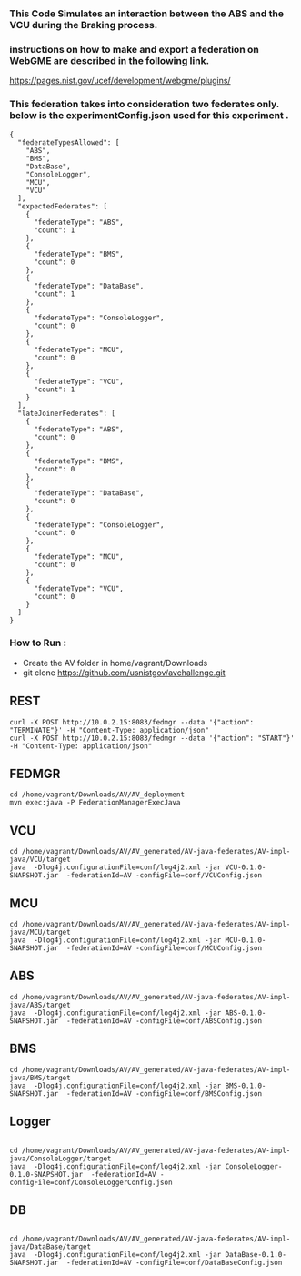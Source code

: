 ### This Code Simulates an interaction between the ABS and the VCU during the Braking process.
### instructions on how to make and export a federation on WebGME are described in the following link. 
https://pages.nist.gov/ucef/development/webgme/plugins/
### This federation takes into consideration two federates only. below is the experimentConfig.json used for this experiment .

```
{
  "federateTypesAllowed": [
    "ABS",
    "BMS",
    "DataBase",
    "ConsoleLogger",
    "MCU",
    "VCU"
  ],
  "expectedFederates": [
    {
      "federateType": "ABS",
      "count": 1
    },
    {
      "federateType": "BMS",
      "count": 0
    },
    {
      "federateType": "DataBase",
      "count": 1
    },
    {
      "federateType": "ConsoleLogger",
      "count": 0
    },
    {
      "federateType": "MCU",
      "count": 0
    },
    {
      "federateType": "VCU",
      "count": 1
    }
  ],
  "lateJoinerFederates": [
    {
      "federateType": "ABS",
      "count": 0
    },
    {
      "federateType": "BMS",
      "count": 0
    },
    {
      "federateType": "DataBase",
      "count": 0
    },
    {
      "federateType": "ConsoleLogger",
      "count": 0
    },
    {
      "federateType": "MCU",
      "count": 0
    },
    {
      "federateType": "VCU",
      "count": 0
    }
  ]
}
```
### How to Run : 

- Create the AV folder in home/vagrant/Downloads
- git clone https://github.com/usnistgov/avchallenge.git

## REST
```
curl -X POST http://10.0.2.15:8083/fedmgr --data '{"action": "TERMINATE"}' -H "Content-Type: application/json"
curl -X POST http://10.0.2.15:8083/fedmgr --data '{"action": "START"}' -H "Content-Type: application/json"
```
## FEDMGR
```
cd /home/vagrant/Downloads/AV/AV_deployment
mvn exec:java -P FederationManagerExecJava
```
## VCU
```
cd /home/vagrant/Downloads/AV/AV_generated/AV-java-federates/AV-impl-java/VCU/target
java  -Dlog4j.configurationFile=conf/log4j2.xml -jar VCU-0.1.0-SNAPSHOT.jar  -federationId=AV -configFile=conf/VCUConfig.json
```
## MCU
```
cd /home/vagrant/Downloads/AV/AV_generated/AV-java-federates/AV-impl-java/MCU/target
java  -Dlog4j.configurationFile=conf/log4j2.xml -jar MCU-0.1.0-SNAPSHOT.jar  -federationId=AV -configFile=conf/MCUConfig.json
```
## ABS
```
cd /home/vagrant/Downloads/AV/AV_generated/AV-java-federates/AV-impl-java/ABS/target
java  -Dlog4j.configurationFile=conf/log4j2.xml -jar ABS-0.1.0-SNAPSHOT.jar  -federationId=AV -configFile=conf/ABSConfig.json
```
## BMS
```
cd /home/vagrant/Downloads/AV/AV_generated/AV-java-federates/AV-impl-java/BMS/target
java  -Dlog4j.configurationFile=conf/log4j2.xml -jar BMS-0.1.0-SNAPSHOT.jar  -federationId=AV -configFile=conf/BMSConfig.json
```
## Logger
```

cd /home/vagrant/Downloads/AV/AV_generated/AV-java-federates/AV-impl-java/ConsoleLogger/target
java  -Dlog4j.configurationFile=conf/log4j2.xml -jar ConsoleLogger-0.1.0-SNAPSHOT.jar  -federationId=AV -configFile=conf/ConsoleLoggerConfig.json
```


## DB

```

cd /home/vagrant/Downloads/AV/AV_generated/AV-java-federates/AV-impl-java/DataBase/target
java  -Dlog4j.configurationFile=conf/log4j2.xml -jar DataBase-0.1.0-SNAPSHOT.jar  -federationId=AV -configFile=conf/DataBaseConfig.json

```

